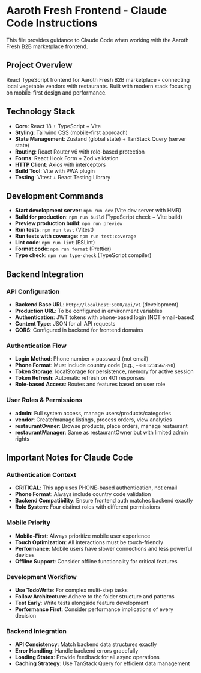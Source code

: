# Aaroth Fresh Frontend - Claude Code Instructions

This file provides guidance to Claude Code when working with the Aaroth Fresh B2B marketplace frontend.

## Project Overview

React TypeScript frontend for Aaroth Fresh B2B marketplace - connecting local vegetable vendors with restaurants. Built with modern stack focusing on mobile-first design and performance.

## Technology Stack

- **Core**: React 18 + TypeScript + Vite
- **Styling**: Tailwind CSS (mobile-first approach)
- **State Management**: Zustand (global state) + TanStack Query (server state)
- **Routing**: React Router v6 with role-based protection
- **Forms**: React Hook Form + Zod validation
- **HTTP Client**: Axios with interceptors
- **Build Tool**: Vite with PWA plugin
- **Testing**: Vitest + React Testing Library

## Development Commands

- **Start development server**: `npm run dev` (Vite dev server with HMR)
- **Build for production**: `npm run build` (TypeScript check + Vite build)
- **Preview production build**: `npm run preview`
- **Run tests**: `npm run test` (Vitest)
- **Run tests with coverage**: `npm run test:coverage`
- **Lint code**: `npm run lint` (ESLint)
- **Format code**: `npm run format` (Prettier)
- **Type check**: `npm run type-check` (TypeScript compiler)

## Backend Integration

### API Configuration
- **Backend Base URL**: `http://localhost:5000/api/v1` (development)
- **Production URL**: To be configured in environment variables
- **Authentication**: JWT tokens with phone-based login (NOT email-based)
- **Content Type**: JSON for all API requests
- **CORS**: Configured in backend for frontend domains

### Authentication Flow
- **Login Method**: Phone number + password (not email)
- **Phone Format**: Must include country code (e.g., `+8801234567890`)
- **Token Storage**: localStorage for persistence, memory for active session
- **Token Refresh**: Automatic refresh on 401 responses
- **Role-based Access**: Routes and features based on user role

### User Roles & Permissions
- **admin**: Full system access, manage users/products/categories
- **vendor**: Create/manage listings, process orders, view analytics
- **restaurantOwner**: Browse products, place orders, manage restaurant
- **restaurantManager**: Same as restaurantOwner but with limited admin rights

## Important Notes for Claude Code

### Authentication Context
- **CRITICAL**: This app uses PHONE-based authentication, not email
- **Phone Format**: Always include country code validation
- **Backend Compatibility**: Ensure frontend auth matches backend exactly
- **Role System**: Four distinct roles with different permissions

### Mobile Priority
- **Mobile-First**: Always prioritize mobile user experience
- **Touch Optimization**: All interactions must be touch-friendly
- **Performance**: Mobile users have slower connections and less powerful devices
- **Offline Support**: Consider offline functionality for critical features

### Development Workflow
- **Use TodoWrite**: For complex multi-step tasks
- **Follow Architecture**: Adhere to the folder structure and patterns
- **Test Early**: Write tests alongside feature development
- **Performance First**: Consider performance implications of every decision

### Backend Integration
- **API Consistency**: Match backend data structures exactly
- **Error Handling**: Handle backend errors gracefully
- **Loading States**: Provide feedback for all async operations
- **Caching Strategy**: Use TanStack Query for efficient data management